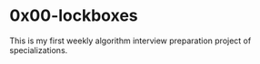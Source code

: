 # 0x00-lockboxes

This is my first weekly algorithm interview preparation project of specializations.
